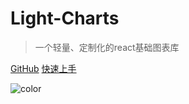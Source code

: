 # Light-Charts

> 一个轻量、定制化的react基础图表库

[GitHub](https://github.com/weilun0510/light-charts.git)
[快速上手](./get-started.md)

![color](#f0f0f0)
